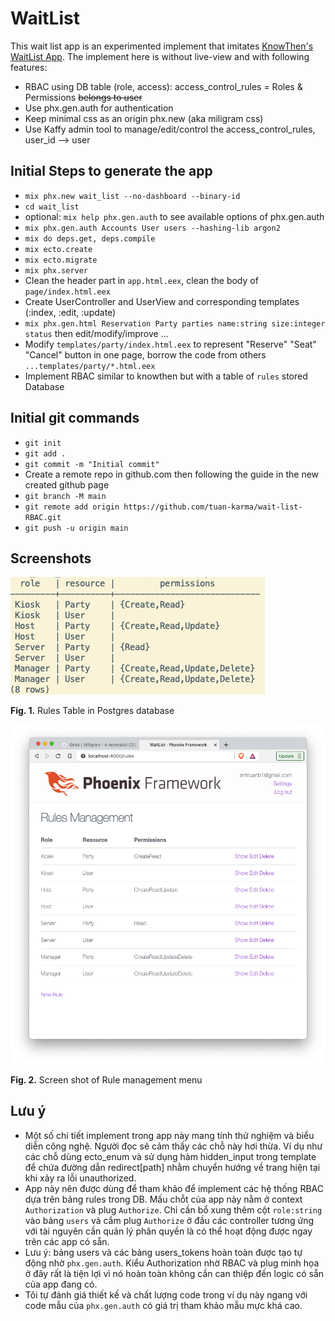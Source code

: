 # WaitList

This wait list app is an experimented implement that imitates [KnowThen's WaitList App](https://github.com/knowthen/elixir_authorization_tutorial).
The implement here is without live-view and with following features:

  * RBAC using DB table (role, access): access_control_rules = Roles & Permissions ~~belongs to user~~
  * Use phx.gen.auth for authentication
  * Keep minimal css as an origin phx.new (aka miligram css)
  * Use Kaffy admin tool to manage/edit/control the access_control_rules, user_id --> user

## Initial Steps to generate the app

  * `mix phx.new wait_list --no-dashboard --binary-id`
  * `cd wait_list`
  * optional: `mix help phx.gen.auth` to see available options of phx.gen.auth
  * `mix phx.gen.auth Accounts User users --hashing-lib argon2`
  * `mix do deps.get, deps.compile`
  * `mix ecto.create`
  * `mix ecto.migrate`
  * `mix phx.server`
  * Clean the header part in `app.html.eex`, clean the body of `page/index.html.eex`
  * Create UserController and UserView and corresponding templates (:index, :edit, :update)
  * `mix phx.gen.html Reservation Party parties name:string size:integer status` then edit/modify/improve ...
  * Modify `templates/party/index.html.eex` to represent "Reserve" "Seat" "Cancel" button in one page, borrow the code from others `...templates/party/*.html.eex`
  * Implement RBAC similar to knowthen but with a table of `rules` stored Database


## Initial git commands

  * `git init`
  * `git add .`
  * `git commit -m "Initial commit"`
  * Create a remote repo in github.com then following the guide in the new created github page
  * `git branch -M main`
  * `git remote add origin https://github.com/tuan-karma/wait-list-RBAC.git`
  * `git push -u origin main`

## Screenshots

  ![Rules Table in Postgres database](docs/rules_table_DB.png)</center>

  **Fig. 1.** Rules Table in Postgres database</center>

  ![Screen shot of Rule management menu](docs/rules_management_window.png)

  **Fig. 2.** Screen shot of Rule management menu

## Lưu ý
  * Một số chi tiết implement trong app này mang tính thử nghiệm và biểu diễn công nghệ. Người đọc sẽ cảm thấy các chỗ này hơi thừa. Ví dụ như các chỗ dùng ecto_enum và sử dụng hàm hidden_input trong template để chứa đường dẫn redirect[path] nhằm chuyển hướng về trang hiện tại khi xảy ra lỗi unauthorized.
  * App này nên được dùng để tham khảo để implement các hệ thống RBAC dựa trên bảng rules trong DB. Mấu chỗt của app này nằm ở context `Authorization` và plug `Authorize`. Chỉ cần bổ xung thêm cột `role:string` vào bảng `users` và cắm plug `Authorize` ở đầu các controller tương ứng với tài nguyên cần quản lý phân quyền là có thể hoạt động được ngay trên các app có sẵn.
  * Lưu ý: bảng users và các bảng users_tokens hoàn toàn được tạo tự động nhờ `phx.gen.auth`. Kiểu Authorization nhờ RBAC và plug minh họa ở đây rất là tiện lợi vì nó hoàn toàn không cần can thiệp đến logic có sẵn của app đang có.
  * Tôi tự đánh giá thiết kế và chất lượng code trong ví dụ này ngang với code mẫu của `phx.gen.auth` có giá trị tham khảo mẫu mực khá cao.